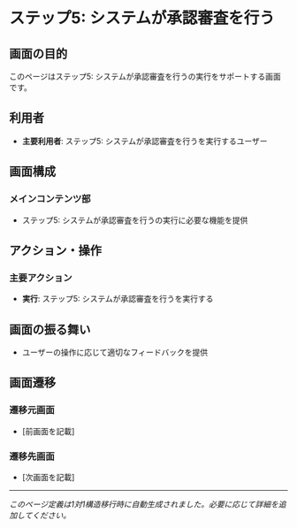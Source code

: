 # ステップ5: システムが承認審査を行う

## 画面の目的
このページはステップ5: システムが承認審査を行うの実行をサポートする画面です。

## 利用者
- **主要利用者**: ステップ5: システムが承認審査を行うを実行するユーザー

## 画面構成

### メインコンテンツ部
- ステップ5: システムが承認審査を行うの実行に必要な機能を提供

## アクション・操作

### 主要アクション
- **実行**: ステップ5: システムが承認審査を行うを実行する

## 画面の振る舞い
- ユーザーの操作に応じて適切なフィードバックを提供

## 画面遷移

### 遷移元画面
- [前画面を記載]

### 遷移先画面
- [次画面を記載]

---
*このページ定義は1対1構造移行時に自動生成されました。必要に応じて詳細を追加してください。*
